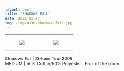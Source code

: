 ```yaml
---
layout: post
title: "SHADOWS FALL"
date: 2021-01-27
img: /img/0136-shadows-fall.jpg
---
```




<table style="width:100%;"><tr><td style="vertical-align:top;">
      <figure class="tmblr-full" data-orig-height="2048" data-orig-width="1365" data-orig-src="https://concertshirts.netlify.app/shirts/0136/0136-01.jpg"><img src="https://64.media.tumblr.com/445ad87fc4e7b5ff825095ab3bade237/579ca5aa7a23f442-2a/s540x810/4bc6100ff0e1589115b5ec4e0e1a6d369e5463e1.jpg" data-orig-height="2048" data-orig-width="1365" data-orig-src="https://concertshirts.netlify.app/shirts/0136/0136-01.jpg"/></figure></td>
    <td style="vertical-align:top;">
      <figure class="tmblr-full" data-orig-height="2048" data-orig-width="1365" data-orig-src="https://concertshirts.netlify.app/shirts/0136/0136-02.jpg"><img src="https://64.media.tumblr.com/5d41196411defd8524babe6ea1d25772/579ca5aa7a23f442-5c/s540x810/6d256c6ca185f40142ed5798572319c7d3c38015.jpg" data-orig-height="2048" data-orig-width="1365" data-orig-src="https://concertshirts.netlify.app/shirts/0136/0136-02.jpg"/></figure></td>
  </tr></table><p>
  Shadows Fall | Strhess Tour 2006<br/>MEDIUM | 50% Cotton/50% Polyester | Fruit of the Loom
</p>
